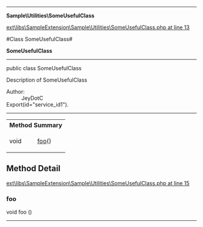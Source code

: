 

- - -

**Sample\Utilities\SomeUsefulClass**


<a href="https://github.com/JeyDotC/Hirudo/blob/master/ext/libs/SampleExtension/Sample/Utilities/SomeUsefulClass.php#L13" >ext\libs\SampleExtension\Sample\Utilities\SomeUsefulClass.php at line 13</a>

#Class SomeUsefulClass#

**SomeUsefulClass**




- - -

<p class="signature"><span class='k'>public  class</span> <span class='nx'>SomeUsefulClass</span></p>

<div class="comment" id="overview_description"><p>Description of SomeUsefulClass</p></div>

<dl>
<dt>Author:</dt>
<dd>JeyDotC</dd>
<dt>Export(id="service_id1").</dt>
</dl>


- - -

<table id="summary_method">
<tr><th colspan="2">Method Summary</th></tr>
<tr>
<td><span class='k'></span> <span class='nx'>void</span></td>
<td class="description"><p class="name"><a href="#foo">foo</a>()</p></td>
</tr>
</table>

<h2 id="detail_method">Method Detail</h2>

<a href="https://github.com/JeyDotC/Hirudo/blob/master/ext/libs/SampleExtension/Sample/Utilities/SomeUsefulClass.php#L15" >ext\libs\SampleExtension\Sample\Utilities\SomeUsefulClass.php at line 15</a>

<h3 id="foo()">foo</h3>
<span class='k'></span> <span class='nx'>void</span> <span class='nf'>foo</span> ()

<div class="details">

</div>

- - -

